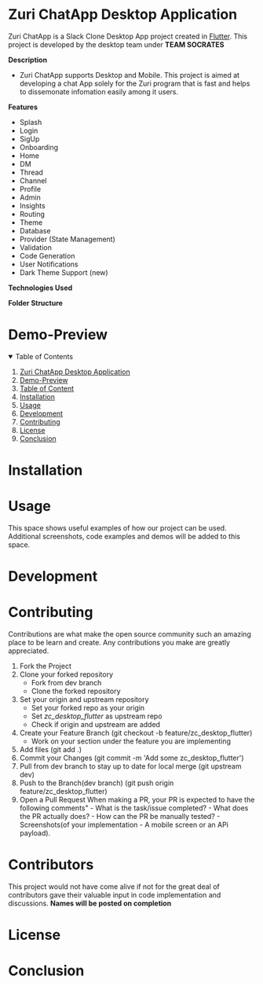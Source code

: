 # Zuri ChatApp Desktop Application
Zuri ChatApp is a Slack Clone Desktop App project created in [Flutter](https://flutter.dev/). This project is developed by the desktop team under **TEAM SOCRATES** 

**Description**
- Zuri ChatApp supports Desktop and Mobile. This project is aimed at developing a chat App solely for the Zuri program that is fast and helps to dissemonate infomation easily among it users.
    
**Features**
- Splash
- Login
- SigUp
- Onboarding
- Home
- DM
- Thread
- Channel
- Profile
- Admin
- Insights
- Routing
- Theme
- Database
- Provider (State Management)
- Validation
- Code Generation
- User Notifications
- Dark Theme Support (new)

**Technologies Used**

**Folder Structure**

    

# Demo-Preview

<!-- TABLE OF CONTENTS -->
<details open="open">
  <summary>Table of Contents</summary>
  <ol>
    <li>
      <a href="#zuri-chatapp-desktop-application">Zuri ChatApp Desktop Application</a>
    </li>
    <li>
      <a href="#demo-preview">Demo-Preview</a>
    </li>
    <li><a href="#table-of-content">Table of Content</a></li>
    <li><a href="#installation">Installation</a></li>
    <li><a href="#usage">Usage</a></li>
    <li><a href="#development">Development</a></li>
    <li><a href="#contributing">Contributing</a></li>
    <li><a href="#license">License</a></li>
    <li><a href="#conclusion">Conclusion</a></li>
  </ol>
</details>


# Installation

# Usage
This space shows useful examples of how our project can be used. Additional screenshots, code examples and demos will be added to this space. 

# Development

# Contributing
Contributions are what make the open source community such an amazing place to be learn and create. Any contributions you make are greatly appreciated.

1. Fork the Project
2. Clone your forked repository
     - Fork from dev branch
     - Clone the forked repository
3. Set your origin and upstream repository
     - Set your forked repo as your origin
     - Set *zc_desktop_flutter* as upstream repo
     - Check if origin and upstream are added
4. Create your Feature Branch (git checkout -b feature/zc_desktop_flutter)
     - Work on your section under the feature you are implementing 
5. Add files (git add .)
7. Commit your Changes (git commit -m 'Add some zc_desktop_flutter')
8. Pull from dev branch to stay up to date for local merge (git upstream dev)
9. Push to the Branch(dev branch) (git push origin feature/zc_desktop_flutter)
10. Open a Pull Request
     When making a PR, your PR is expected to have the following comments"
          - What is the task/issue completed?
          - What does the PR actually does?
          - How can the PR be manually tested?
          - Screenshots(of your implementation - A mobile screen or an APi payload).



# Contributors
This project would not have come alive if not for the great deal of contributors gave their valuable input in code implementation and discussions.
**Names will be posted on completion**

# License


# Conclusion
